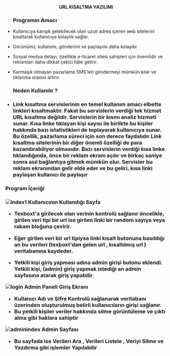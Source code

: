 <center><b>URL KISALTMA YAZILIMI</b></center>
<ul>
<h3>Programın Amacı</h3>
<li><p> Kullanıcıya karışık gelebilecek olan uzun adres içeren web sitelerini kısaltarak kullanıcıya kolaylık sağlar.</li></p>
<li <p> Görünümü, kullanımı, gönderimi ve paylaşımı daha kolaydır.</li></p>
<li <p>Sosyal medya detayı, özellikle e-ticaret sitesi sahipleri için önemlidir ve reklamları daha dikkat çekici hâle getirir.</p></li>
<li <p>Karmaşık olmayan pazarlama SMS’leri göndermeyi mümkün kılar ve tıklanma oranını artırır.</p></li>
 </ul>
<ul>
 <h3> Neden Kullanılır ? <h3>
<li><p>Link kısaltma servislerinin en temel kullanım amacı elbette linkleri kısaltmaktır. Fakat bu servislerin verdiği tek hizmet URL kısaltma değildir. Servislerin bir kısmı analiz hizmeti sunar. Kısa linke tıklayan kişi sayısı ile birlikte bu kişiler hakkında bazı istatistikleri de toplayarak kullanıcıya sunar. Bu özellik, pazarlama süreci için son derece faydalıdır.Link kısaltma sitelerinin bir diğer önemli özelliği de para kazandırabiliyor olmasıdır. Bazı servislerin verdiği kısa linke tıklandığında, önce bir reklam ekranı açılır ve birkaç saniye sonra asıl bağlantıya gitmek mümkün olur. Servisler bu reklam ekranından gelir elde eder ve bu geliri, kısa linki paylaşan kullanıcı ile paylaşır</p></li>
  </ul>
  
  <h3>Program İçeriği<h3>
   
   ![index1](https://user-images.githubusercontent.com/102829820/205365661-29112bcd-8f91-45cc-b9f3-812788288d0e.png)
   <b>Kullanıcının Kullandığı Sayfa</b>
   <ul>
   <li><p>Texboxt'a girilecek olan verinin kontrolü sağlanır öncelikle, girilen veri tipi bir url ise girilen linki bir random sayıya veya rakam bloğuna çevirir.<p</li>
   <li><p>Eğer girilen veri bir url tipiyse linki kısalt butonuna basıldığı an bu verileri (texboxt'dan gelen url , kısaltılmış url ) veritabanına kaydeder.</li>
    <li></p>Yetkili kişi giriş yapması adına admin girişi butonu eklendi. Yetkili kişi, (admin)  giriş yapmak istediği an admin sayfasına atarak giriş yapabilir</li> 
    </ul>
   

![login](https://user-images.githubusercontent.com/102829820/205366865-68c3d047-46aa-40d1-b712-6a19206f739a.png)
   <b>Admin Paneli Giriş Ekranı<b>
    <ul>
     <li>Kullanıcı Adı ve Şifre Kontrolü sağlanarak veritabanı üzerinden oluşturulmuş belirli kullanıcıların girişi sağlanır.</li>
     <li>Bu yetkili kişiler veriler hakkında silme görüntüleme ve çıktı alma gibi haklara sahiptir</li>
    </ul>
![adminindex](https://user-images.githubusercontent.com/102829820/205367722-42f0fcb4-9a03-49ab-b28b-5c66ba4b65d2.png)
    <b>Admin Sayfası</b>
    <ul>
     <li>Bu sayfada ise Verileri Ara , Verileri Listele , Veriyi Silme  ve Yazdırma gibi işlemler Yapılabilir</li>
    </ul>
